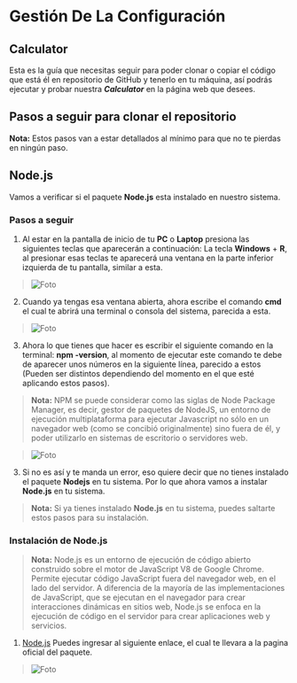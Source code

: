 # **Gestión De La Configuración**

## **Calculator**

Esta es la guía que necesitas seguir para poder clonar o copiar el código que está él en repositorio de GitHub y tenerlo en tu máquina, así podrás ejecutar y probar nuestra ***Calculator*** en la página web que desees.

## **Pasos a seguir para clonar el repositorio**

**Nota:** Estos pasos van a estar detallados al mínimo para que no te pierdas en ningún paso.

## **Node.js**

Vamos a verificar si el paquete **Node.js** esta instalado en nuestro sistema.

### **Pasos a seguir** 

1. Al estar en la pantalla de inicio de tu **PC** o **Laptop** presiona las siguientes teclas que aparecerán a continuación: La tecla **Windows** + **R**, al presionar esas teclas te aparecerá una ventana en la parte inferior izquierda de tu pantalla, similar a esta.

>![Foto](https://drive.google.com/uc?id=15JCC8EMJpW_m7vCkBHWp3Q-LV_JEwhiG)

2. Cuando ya tengas esa ventana abierta, ahora escribe el comando **cmd** el cual te abrirá una terminal o consola del sistema, parecida a esta.

>![Foto](https://drive.google.com/uc?id=1ZspQ3oWK96vOfTtbVjxfNqwxUUe5JHzL)

3. Ahora lo que tienes que hacer es escribir el siguiente comando en la terminal: **npm -version**, al momento de ejecutar este comando te debe de aparecer unos números en la siguiente línea, parecido a estos (Pueden ser distintos dependiendo del momento en el que esté aplicando estos pasos).

>**Nota:** NPM se puede considerar como las siglas de Node Package Manager, es decir, gestor de paquetes de NodeJS, un entorno de ejecución multiplataforma para ejecutar Javascript no sólo en un navegador web (como se concibió originalmente) sino fuera de él, y poder utilizarlo en sistemas de escritorio o servidores web.

>![Foto](https://drive.google.com/uc?id=143iEbj4WGT7TjTZ4AQA-Dat6cVTrC77e)

3. Si no es así y te manda un error, eso quiere decir que no tienes instalado el paquete **Nodejs** en tu sistema. Por lo que ahora vamos a instalar **Node.js** en tu sistema.

> **Nota:** Si ya tienes instalado **Node.js** en tu sistema, puedes saltarte estos pasos para su instalación.

### **Instalación de Node.js**

>**Nota:** Node.js es un entorno de ejecución de código abierto construido sobre el motor de JavaScript V8 de Google Chrome. Permite ejecutar código JavaScript fuera del navegador web, en el lado del servidor. A diferencia de la mayoría de las implementaciones de JavaScript, que se ejecutan en el navegador para crear interacciones dinámicas en sitios web, Node.js se enfoca en la ejecución de código en el servidor para crear aplicaciones web y servicios.

1. [Node.js](https://nodejs.org/en) Puedes ingresar al siguiente enlace, el cual te llevara a la pagina oficial del paquete.

>![Foto](https://drive.google.com/uc?id=1KqhjOLe5tXJg6ablqr8GRCbeLfWwL01x)
